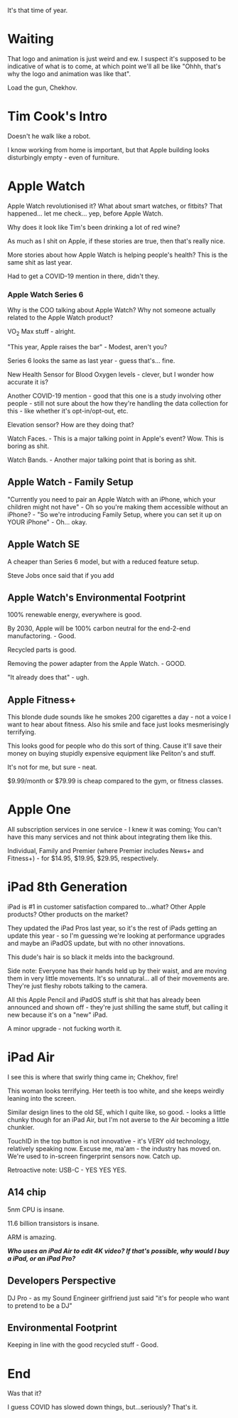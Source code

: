 It's that time of year.

# Waiting

That logo and animation is just weird and ew. I suspect it's supposed to be indicative of what is to come, at which point we'll all be like "Ohhh, that's why the logo and animation was like that".

Load the gun, Chekhov.

# Tim Cook's Intro

Doesn't he walk like a robot.

I know working from home is important, but that Apple building looks disturbingly empty - even of furniture.

# Apple Watch

Apple Watch revolutionised it? What about smart watches, or fitbits? That happened... let me check... yep, before Apple Watch.

Why does it look like Tim's been drinking a lot of red wine?

As much as I shit on Apple, if these stories are true, then that's really nice.

More stories about how Apple Watch is helping people's health? This is the same shit as last year.

Had to get a COVID-19 mention in there, didn't they.

### Apple Watch Series 6

Why is the COO talking about Apple Watch? Why not someone actually related to the Apple Watch product?

VO<sub>2</sub> Max stuff - alright.

"This year, Apple raises the bar" - Modest, aren't you?

Series 6 looks the same as last year - guess that's... fine.

New Health Sensor for Blood Oxygen levels - clever, but I wonder how accurate it is?

Another COVID-19 mention - good that this one is a study involving other people - still not sure about the how they're handling the data collection for this - like whether it's opt-in/opt-out, etc.

Elevation sensor? How are they doing that?

Watch Faces. - This is a major talking point in Apple's event? Wow. This is boring as shit.

Watch Bands. - Another major talking point that is boring as shit.

## Apple Watch - Family Setup

"Currently you need to pair an Apple Watch with an iPhone, which your children might not have" - Oh so you're making them accessible without an iPhone? - "So we're introducing Family Setup, where you can set it up on YOUR iPhone" - Oh... okay.

## Apple Watch SE

A cheaper than Series 6 model, but with a reduced feature setup.

Steve Jobs once said that if you add 

## Apple Watch's Environmental Footprint

100% renewable energy, everywhere is good.

By 2030, Apple will be 100% carbon neutral for the end-2-end manufactoring. - Good.

Recycled parts is good.

Removing the power adapter from the Apple Watch. - GOOD.

"It already does that" - ugh.

## Apple Fitness+

This blonde dude sounds like he smokes 200 cigarettes a day - not a voice I want to hear about fitness. Also his smile and face just looks mesmerisingly terrifying.

This looks good for people who do this sort of thing. Cause it'll save their money on buying stupidly expensive equipment like Peliton's and stuff.

It's not for me, but sure - neat.

$9.99/month or $79.99 is cheap compared to the gym, or fitness classes.

# Apple One

All subscription services in one service - I knew it was coming; You can't have this many services and not think about integrating them like this.

Individual, Family and Premier (where Premier includes News+ and Fitness+) - for $14.95, $19.95, $29.95, respectively.

# iPad 8th Generation

iPad is #1 in customer satisfaction compared to...what? Other Apple products? Other products on the market?

They updated the iPad Pros last year, so it's the rest of iPads getting an update this year - so I'm guessing we're looking at performance upgrades and maybe an iPadOS update, but with no other innovations.

This dude's hair is so black it melds into the background.

Side note: Everyone has their hands held up by their waist, and are moving them in very little movements. It's so unnatural... all of their movements are. They're just fleshy robots talking to the camera.

All this Apple Pencil and iPadOS stuff is shit that has already been announced and shown off - they're just shilling the same stuff, but calling it new because it's on a "new" iPad.

A minor upgrade - not fucking worth it.

# iPad Air

I see this is where that swirly thing came in; Chekhov, fire!

This woman looks terrifying. Her teeth is too white, and she keeps weirdly leaning into the screen.

Similar design lines to the old SE, which I quite like, so good. - looks a little chunky though for an iPad Air, but I'm not averse to the Air becoming a little chunkier.

TouchID in the top button is not innovative - it's VERY old technology, relatively speaking now. Excuse me, ma'am - the industry has moved on. We're used to in-screen fingerprint sensors now. Catch up.

Retroactive note: USB-C - YES YES YES.

## A14 chip

5nm CPU is insane.

11.6 billion transistors is insane.

ARM is amazing.

***Who uses an iPad Air to edit 4K video? If that's possible, why would I buy a iPad, or an iPad Pro?***

## Developers Perspective

DJ Pro - as my Sound Engineer girlfriend just said "it's for people who want to pretend to be a DJ"

## Environmental Footprint

Keeping in line with the good recycled stuff - Good.

# End

Was that it?

I guess COVID has slowed down things, but...seriously? That's it.